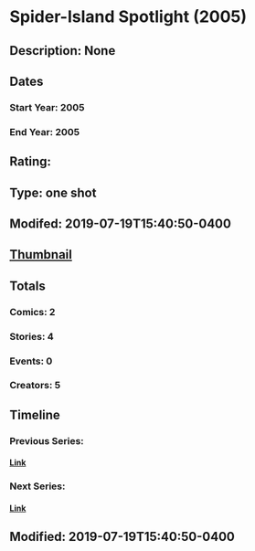 # Spider-Island Spotlight (2005)
## Description: None
## Dates
### Start Year: 2005
### End Year: 2005
## Rating: 
## Type: one shot
## Modifed: 2019-07-19T15:40:50-0400
## [Thumbnail](http://i.annihil.us/u/prod/marvel/i/mg/b/40/image_not_available.jpg)
## Totals
### Comics: 2
### Stories: 4
### Events: 0
### Creators: 5
## Timeline
### Previous Series: 
#### [Link]()
### Next Series: 
#### [Link]()
## Modified: 2019-07-19T15:40:50-0400